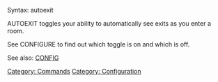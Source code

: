 Syntax: autoexit

AUTOEXIT toggles your ability to automatically see exits as you enter a
room.

See CONFIGURE to find out which toggle is on and which is off.

See also: [CONFIG](Config "wikilink")

[Category: Commands](Category:_Commands "wikilink") [Category:
Configuration](Category:_Configuration "wikilink")

